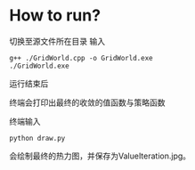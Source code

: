 # How to run?

切换至源文件所在目录
输入

```shell
g++ ./GridWorld.cpp -o GridWorld.exe
./GridWorld.exe
```

运行结束后

终端会打印出最终的收敛的值函数与策略函数



终端输入

```shell
python draw.py
```

会绘制最终的热力图，并保存为ValueIteration.jpg。